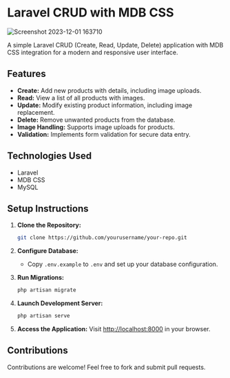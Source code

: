 # Laravel CRUD with MDB CSS
![Screenshot 2023-12-01 163710](https://github.com/Jhaveri-Jeet/Laravel-CRUD/assets/114752089/37ae22d3-373b-44ba-bec2-e23108f1ae61)

A simple Laravel CRUD (Create, Read, Update, Delete) application with MDB CSS integration for a modern and responsive user interface.

## Features

-   **Create:** Add new products with details, including image uploads.
-   **Read:** View a list of all products with images.
-   **Update:** Modify existing product information, including image replacement.
-   **Delete:** Remove unwanted products from the database.
-   **Image Handling:** Supports image uploads for products.
-   **Validation:** Implements form validation for secure data entry.

## Technologies Used

-   Laravel
-   MDB CSS
-   MySQL

## Setup Instructions

1. **Clone the Repository:**

    ```bash
    git clone https://github.com/yourusername/your-repo.git
    ```

2. **Configure Database:**

    - Copy `.env.example` to `.env` and set up your database configuration.

3. **Run Migrations:**

    ```bash
    php artisan migrate
    ```

4. **Launch Development Server:**

    ```bash
    php artisan serve
    ```

5. **Access the Application:**
   Visit [http://localhost:8000](http://localhost:8000) in your browser.

## Contributions

Contributions are welcome! Feel free to fork and submit pull requests.
